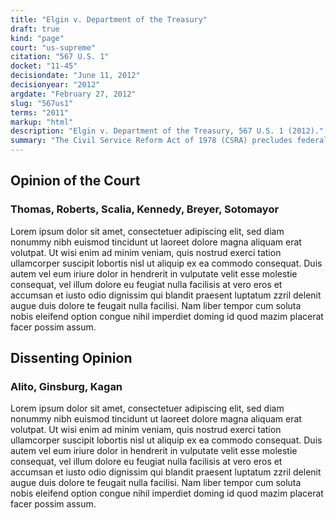 ```yaml
---
title: "Elgin v. Department of the Treasury"
draft: true
kind: "page"
court: "us-supreme"
citation: "567 U.S. 1"
docket: "11-45"
decisiondate: "June 11, 2012"
decisionyear: "2012"
argdate: "February 27, 2012"
slug: "567us1"
terms: "2011"
markup: "html"
description: "Elgin v. Department of the Treasury, 567 U.S. 1 (2012)."
summary: "The Civil Service Reform Act of 1978 (CSRA) precludes federal district courts from hearing claims arising from the Act, because it grants exclusive jurisdiction to suits rising under the Act to the U.S. Court of Appeals for the Federal Circuit. The Merit Systems Protection Board (MSPB) can hear constitutional arguments for adverse employment actions."
---
```


<article class="section2Content">
<h2 class="sectionContentTitle">Opinion of the Court</h2>
<h3 class="sectionContentSubTitle"><strong>Thomas</strong>, Roberts, Scalia, Kennedy, Breyer, Sotomayor</h3>
<p class="sectionContent"> Lorem ipsum dolor sit amet, consectetuer adipiscing elit, sed diam nonummy nibh euismod tincidunt ut laoreet dolore magna aliquam erat volutpat. Ut wisi enim ad minim veniam, quis nostrud exerci tation ullamcorper suscipit lobortis nisl ut aliquip ex ea commodo consequat. Duis autem vel eum iriure dolor in hendrerit in vulputate velit esse molestie consequat, vel illum dolore eu feugiat nulla facilisis at vero eros et accumsan et iusto odio dignissim qui blandit praesent luptatum zzril delenit augue duis dolore te feugait nulla facilisi. Nam liber tempor cum soluta nobis eleifend option congue nihil imperdiet doming id quod mazim placerat facer possim assum. </p>
</article>
<article class="section2Content">
<h2 class="sectionContentTitle"> Dissenting Opinion</h2>
<h3 class="sectionContentSubTitle"><strong>Alito</strong>, Ginsburg, Kagan</h3>
<p class="sectionContent"> Lorem ipsum dolor sit amet, consectetuer adipiscing elit, sed diam nonummy nibh euismod tincidunt ut laoreet dolore magna aliquam erat volutpat. Ut wisi enim ad minim veniam, quis nostrud exerci tation ullamcorper suscipit lobortis nisl ut aliquip ex ea commodo consequat. Duis autem vel eum iriure dolor in hendrerit in vulputate velit esse molestie consequat, vel illum dolore eu feugiat nulla facilisis at vero eros et accumsan et iusto odio dignissim qui blandit praesent luptatum zzril delenit augue duis dolore te feugait nulla facilisi. Nam liber tempor cum soluta nobis eleifend option congue nihil imperdiet doming id quod mazim placerat facer possim assum. </p>
</article>
